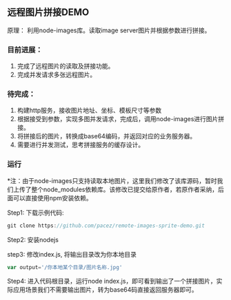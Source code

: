 远程图片拼接DEMO
----------------

原理： 利用node-images库。读取image server图片并根据参数进行拼接。

### 目前进展：

1.	完成了远程图片的读取及拼接功能。
2.	完成并发请求多张远程图片。

### 待完成：

1.	构建http服务，接收图片地址、坐标、模板尺寸等参数
2.	根据接受到参数，实现多图并发请求，完成后，调用node-images进行图片拼接。
3.	将拼接后的图片，转换成base64编码，并返回对应的业务服务器。
4.	需要进行并发测试，思考拼接服务的缓存设计。

### 运行

\*注：由于node-images只支持读取本地图片，这里我们修改了该库源码，暂时我们上传了整个node_modules依赖库。该修改已提交给原作者，若原作者采纳，后面可以直接使用npm安装依赖。

Step1: 下载示例代码:

```javascript
git clone https://github.com/pacez/remote-images-sprite-demo.git
```

Step2: 安装nodejs

step3: 修改index.js, 将输出目录改为你本地目录

```javascript
var output='/你本地某个目录/图片名称.jpg'
```

Step4: 进入代码根目录，运行node index.js，即可看到输出了一个拼接图片，实际应用场景我们不需要输出图片，转为base64码直接返回服务器即可。
